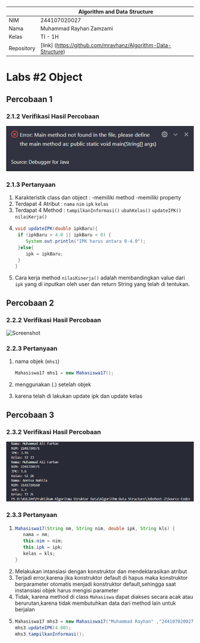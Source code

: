 
|  | Algorithm and Data Structure |
|--|--|
| NIM |  244107020027 |
| Nama |  Muhammad Rayhan Zamzami |
| Kelas | TI - 1H |
| Repository | [link] (https://github.com/mrayhanz/Algorithm-Data-Structure) |

# Labs #2 Object

## Percobaan 1

### 2.1.2 Verifikasi Hasil Percobaan 

 ![Screenshot](img/Mahasiswa.png)


### 2.1.3 Pertanyaan
1. Karakteristik class dan object :
   -memiliki method
   -memiliki property
2. Terdapat 4 Atribut : ```nama``` ```nim``` ```ipk``` ```kelas```
3. Terdapat 4 Method : ```tampilkanInformasi()``` ```ubahKelas()``` ```updateIPK()``` ```nilaiKerja()```
4. ```java
   void updateIPK(double ipkBaru){
    if (ipkBaru > 4.0 || ipkBaru < 0) {
       System.out.println("IPK harus antara 0-4.0");
    }else{
       ipk = ipkBaru;
    }
   }
   ```
5. Cara kerja method ```nilaiKinerja()``` adalah membandingkan value dari ```ipk``` yang di inputkan oleh user dan return String yang telah di tentukan.

## Percobaan 2

### 2.2.2 Verifikasi Hasil Percobaan

 ![Screenshot](img/MahasiswaMain.png)


### 2.2.3 Pertanyaan
1. nama objek (```mhs1```)

   ```java
   Mahasiswa17 mhs1 = new Mahasiswa17();
   ```
2. menggunakan (.) setelah objek
3. karena telah di lakukan update ipk dan update kelas

## Percobaan 3

### 2.3.2 Verifikasi Hasil Percobaan

![Screenshot](img/Percobaan3.png)


### 2.3.3 Pertanyaan
1. ```java
   Mahasiswa17(String nm, String nim, double ipk, String kls) {
      nama = nm;
      this.nim = nim;
      this.ipk = ipk;
      kelas = kls;
   }
   ```
2. Melakukan intansiasi dengan konstruktor dan mendeklarasikan atribut
3. Terjadi error,karena jika konstruktor default di hapus maka konstruktor berparameter otomatis menjadi konstruktor default,sehingga saat instansiasi objek harus mengisi parameter
4. Tidak, karena method di class ```Mahasiswa``` dapat diakses secara acak atau berurutan,karena tidak membutuhkan data dari method lain untuk berjalan
5.  ```java
    Mahasiswa17 mhs3 = new Mahasiswa17("Muhammad Rayhan" ,"244107020027",3.80,"TI 1H");
    mhs3.updateIPK(4.00);
    mhs3.tampilkanInformasi();
   ```

